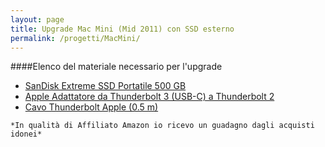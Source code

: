 ```yaml
---
layout: page
title: Upgrade Mac Mini (Mid 2011) con SSD esterno
permalink: /progetti/MacMini/
---
```


####Elenco del materiale necessario per l'upgrade

* [SanDisk Extreme SSD Portatile 500 GB](https://amzn.to/2Mgch1b)
* [Apple Adattatore da Thunderbolt 3 (USB-C) a Thunderbolt 2](https://amzn.to/2AU8Dpe)
* [Cavo Thunderbolt Apple (0.5 m)](https://amzn.to/2FOBTB5)


```
*In qualità di Affiliato Amazon io ricevo un guadagno dagli acquisti idonei*
```

